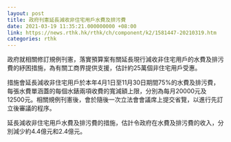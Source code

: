 ```yaml
---
layout: post
title: 政府刊憲延長減收非住宅用戶水費及排污費
date: 2021-03-19 11:35:21.000000000 +08:00
link: https://news.rthk.hk/rthk/ch/component/k2/1581447-20210319.htm
categories: rthk
---
```


政府就相關修訂規例刊憲，落實預算案有關延長現行減收非住宅用戶的水費及排污費的紓困措施，為有關工商界提供支援，估計約25萬個非住宅用戶受惠。
 
措施會延長減收非住宅用戶於本年4月1日至11月30日期間75%的水費及排污費，每張水費單涵蓋的每個水錶兩項收費的寬減額上限，分別為每月20000元及12500元。相關規例刊憲後，會於隨後一次立法會會議席上提交省覽，以進行先訂立後審議的程序。
 
延長減收非住宅用戶水費及排污費的措施，估計令政府在水費及排污費的收入，分別減少約4.4億元和2.4億元。
